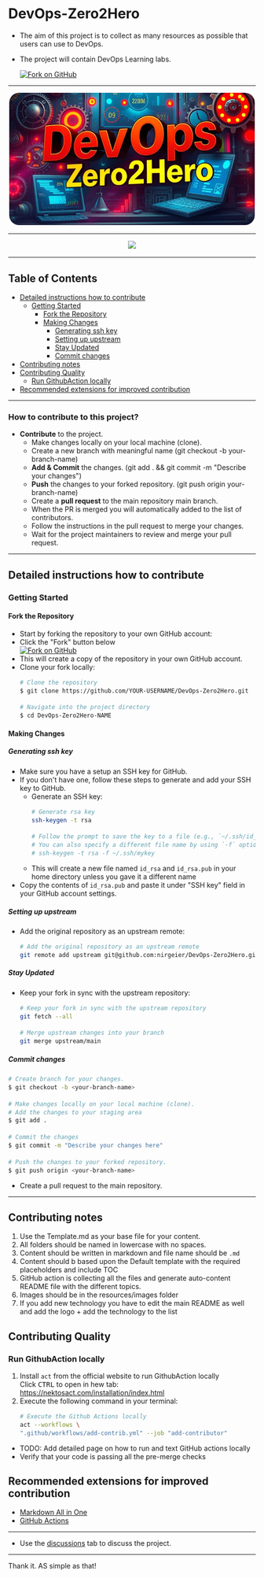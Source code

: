 <!-- omit in toc -->
# DevOps-Zero2Hero

- The aim of this project is to collect as many resources as possible that users can use to DevOps.
- The project will contain DevOps Learning labs.

  [![Fork on GitHub](https://img.shields.io/github/forks/nirgeier/DevOps-Zero2Hero?label=Fork&style=for-the-badge&logo=github)](https://github.com/nirgeier/DevOps-Zero2Hero/fork)

---

<div align="center">
  <img src="resources/images/cover-rounded.png" alt="DevOps-Zero2Hero" width="500">
</div>

---

<div align="center">
  <img src="https://repobeats.axiom.co/api/embed/a3cbdb3742a96140356d57a6d2df0ab785b43b22.svg">
</div>

---

<!-- omit in toc -->
## Table of Contents

- [Detailed instructions how to contribute](#detailed-instructions-how-to-contribute)
  - [Getting Started](#getting-started)
    - [Fork the Repository](#fork-the-repository)
    - [Making Changes](#making-changes)
      - [Generating ssh key](#generating-ssh-key)
      - [Setting up upstream](#setting-up-upstream)
      - [Stay Updated](#stay-updated)
      - [Commit changes](#commit-changes)
- [Contributing notes](#contributing-notes)
- [Contributing Quality](#contributing-quality)
  - [Run GithubAction locally](#run-githubaction-locally)
- [Recommended extensions for improved contribution](#recommended-extensions-for-improved-contribution)

---

### How to contribute to this project?

- **Contribute** to the project.
  - Make changes locally on your local machine (clone).
  - Create a new branch with meaningful name (git checkout -b your-branch-name)
  - **Add & Commit** the changes. (git add . && git commit -m "Describe your changes")
  - **Push** the changes to your forked repository. (git push origin your-branch-name)
  - Create a **pull request** to the main repository main branch.
  - When the PR is merged you will automatically added to the list of contributors.
  - Follow the instructions in the pull request to merge your changes.
  - Wait for the project maintainers to review and merge your pull request.

---

## Detailed instructions how to contribute

### Getting Started
  
#### Fork the Repository

- Start by forking the repository to your own GitHub account:
- Click the "Fork" button below  
  [![Fork on GitHub](https://img.shields.io/github/forks/nirgeier/DevOps-Zero2Hero?label=Fork&style=for-the-badge&logo=github)](https://github.com/nirgeier/DevOps-Zero2Hero/fork)
- This will create a copy of the repository in your own GitHub account.  
- Clone your fork locally:
  ```bash
  # Clone the repository
  $ git clone https://github.com/YOUR-USERNAME/DevOps-Zero2Hero.git
  
  # Navigate into the project directory
  $ cd DevOps-Zero2Hero-NAME
  ```

#### Making Changes

##### Generating ssh key

  - Make sure you have a setup an SSH key for GitHub. 
  - If you don't have one, follow these steps to generate and add your SSH key to GitHub.
    - Generate an SSH key:
      ```bash
      # Generate rsa key
      ssh-keygen -t rsa 

      # Follow the prompt to save the key to a file (e.g., `~/.ssh/id_rsa`)
      # You can also specify a different file name by using `-f` option, e.g: 
      # ssh-keygen -t rsa -f ~/.ssh/mykey
      ```
    - This will create a new file named `id_rsa` and `id_rsa.pub` in your home directory unless you gave it a different name
  - Copy the contents of `id_rsa.pub` and paste it under "SSH key" field in  your GitHub account settings.

##### Setting up upstream
  
- Add the original repository as an upstream remote:
  ```bash
  # Add the original repository as an upstream remote
  git remote add upstream git@github.com:nirgeier/DevOps-Zero2Hero.git
  ```

##### Stay Updated

- Keep your fork in sync with the upstream repository:
  ```bash
  # Keep your fork in sync with the upstream repository
  git fetch --all

  # Merge upstream changes into your branch
  git merge upstream/main
  ```

##### Commit changes

  ```sh
  # Create branch for your changes.
  $ git checkout -b <your-branch-name>

  # Make changes locally on your local machine (clone).
  # Add the changes to your staging area
  $ git add .

  # Commit the changes
  $ git commit -m "Describe your changes here"

  # Push the changes to your forked repository.
  $ git push origin <your-branch-name>
  ```
  
- Create a pull request to the main repository.

---

## Contributing notes

1. Use the Template.md as your base file for your content.
2. All folders should be named in lowercase with no spaces.  
3. Content should be written in markdown and file name should be `.md`
4. Content should b based upon the Default template with the required placeholders and include TOC
5. GitHub action is collecting all the files and generate auto-content README file with the different topics.
6. Images should be in the resources/images folder
7. If you add new technology you have to edit the main README as well and add the logo + add the technology to the list

## Contributing Quality

### Run GithubAction locally

1. Install `act` from the official website to run GithubAction locally   
   Click <kbd>CTRL</kbd> to open in hew tab: https://nektosact.com/installation/index.html
2. Execute the following command in your terminal:
   ```sh
   # Execute the Github Actions locally
   act --workflows \
   ".github/workflows/add-contrib.yml" --job "add-contributor" 
- TODO: Add detailed page on how to run and text GitHub actions locally
- Verify that your code is passing all the pre-merge checks


## Recommended extensions for improved contribution

- [Markdown All in One](https://marketplace.visualstudio.com/items?itemName=yzhang.markdown-all-in-one)
- [GitHub Actions](https://marketplace.visualstudio.com/items?itemName=GitHub.vscode-github-actions)

---

- Use the [discussions](https://github.com/nirgeier/DevOps-Zero2Hero/discussions) tab to discuss the project.

---

Thank it. AS simple as that!

